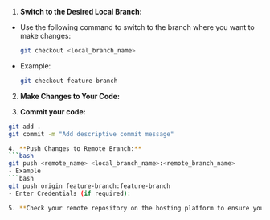 1. **Switch to the Desired Local Branch:**
 - Use the following command to switch to the branch where you want to make changes:
   ```bash
   git checkout <local_branch_name>
 - Example:
   ```bash
   git checkout feature-branch

2. **Make Changes to Your Code:**

3. **Commit your code:**
  ```bash
  git add .
  git commit -m "Add descriptive commit message"

4. **Push Changes to Remote Branch:**
  ```bash
  git push <remote_name> <local_branch_name>:<remote_branch_name>
 - Example
  ```bash
  git push origin feature-branch:feature-branch
 - Enter Credentials (if required):

5. **Check your remote repository on the hosting platform to ensure your changes are reflected in the remote branch.**
